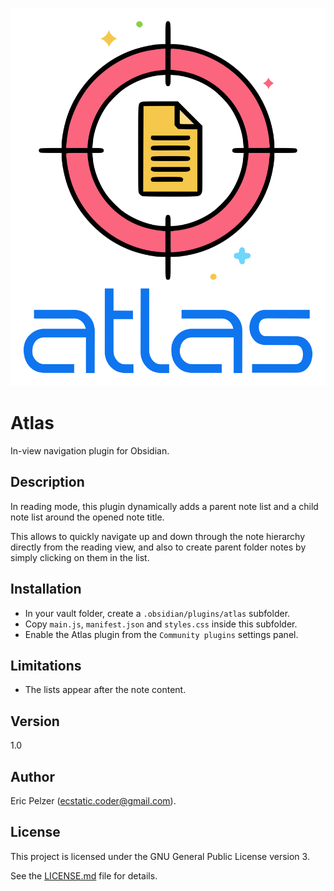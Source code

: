 ![](https://github.com/senselogic/ATLAS/blob/master/LOGO/atlas.png)

# Atlas

In-view navigation plugin for Obsidian.

## Description

In reading mode, this plugin dynamically adds a parent note list and a child note list around the opened note title.

This allows to quickly navigate up and down through the note hierarchy directly from the reading view, and also to create parent folder notes by simply clicking on them in the list.

## Installation

*   In your vault folder, create a `.obsidian/plugins/atlas` subfolder.
*   Copy `main.js`, `manifest.json` and `styles.css` inside this subfolder.
*   Enable the Atlas plugin from the `Community plugins` settings panel.

## Limitations

*   The lists appear after the note content.

## Version

1.0

## Author

Eric Pelzer (ecstatic.coder@gmail.com).

## License

This project is licensed under the GNU General Public License version 3.

See the [LICENSE.md](LICENSE.md) file for details.

